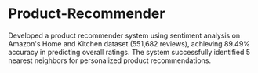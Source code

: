 # Product-Recommender
Developed a product recommender system using sentiment analysis on Amazon's Home and Kitchen dataset (551,682 reviews), achieving 89.49% accuracy in predicting overall ratings. The system successfully identified 5 nearest neighbors for personalized product recommendations.
